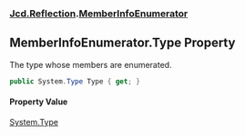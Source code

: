 ### [Jcd.Reflection](Jcd.Reflection.md 'Jcd.Reflection').[MemberInfoEnumerator](Jcd.Reflection.MemberInfoEnumerator.md 'Jcd.Reflection.MemberInfoEnumerator')

## MemberInfoEnumerator.Type Property

The type whose members are enumerated.

```csharp
public System.Type Type { get; }
```

#### Property Value

[System.Type](https://docs.microsoft.com/en-us/dotnet/api/System.Type 'System.Type')